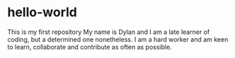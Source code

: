 # hello-world
This is my first repository
My name is Dylan and I am a late learner of coding, but a determined one nonetheless. I am a hard worker and am keen to learn, collaborate and contribute as often as possible.
